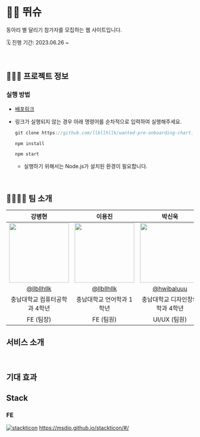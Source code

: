 #  🏃‍♀️ 뛰슈
동아리 별 달리기 참가자를 모집하는 웹 사이트입니다. 

🗓️ 진행 기간: 2023.06.26 ~ 

<br />

## 🧑🏻‍💻 프로젝트 정보

### 실행 방법

- [배포링크](https://main--runandrun.netlify.app/signin)

- 링크가 실행되지 않는 경우 아래 명령어를 순차적으로 입력하여 실행해주세요.

  ```jsx
  git clone https://github.com/llbllhllk/wanted-pre-onboarding-chart.git

  npm install

  npm start
  ```

  - 실행하기 위해서는 Node.js가 설치된 환경이 필요합니다.
 
<br />

## 👨‍👨‍👧‍👧 팀 소개
|                                      강병현                                      |                                      이용진                                      |                                                            박신욱                                                            |                                     이은경                                      |                                     박준태                                      | 정보윤                                 |
| :------------------------------------------------------------------------------: |:------------------------------------------------------------------------------: | :--------------------------------------------------------------------------------------------------------------------------: | :-----------------------------------------------------------------------------: | :-----------------------------------------------------------------------------: | :--------------------------------------: |
| <img width="160px" src="https://avatars.githubusercontent.com/u/33623123?v=4" /> |<img width="160px" src="https://avatars.githubusercontent.com/u/129606040?v=4" /> | <img width="160px" src="https://github.com/cnu-data-contest/.github/assets/33623123/d002486e-dd84-4fe1-8509-1260409f46b2" /> | <img width="160px" src="https://avatars.githubusercontent.com/u/81898507?v=4"/> | <img width="160px" src="https://avatars.githubusercontent.com/u/65760583?v=4"/> | <img width="160px" src="https://avatars.githubusercontent.com/u/132794328?v=4"/> |
|                    [@llbllhllk](https://github.com/llbllhllk)                    |                    [@llbllhllk](https://github.com/llbllhllk)                    |                                          [@hwibaluuu](https://github.com/hwibaluuu)                                          |                      [@pkyung](https://github.com/pkyung)                       |                  [@juntae6942](https://github.com/juntae6942)                   | [@boyunee](https://github.com/boyunee) |
|                          충남대학교 컴퓨터공학과 4학년                           |                          충남대학교 언어학과 1학년                           |                                               충남대학교 디자인창의학과 4학년                                                |                         충남대학교 컴퓨터융합학부 3학년                         |                         충남대학교 컴퓨터융합학부 3학년                         | 충남대학교 전자공학과 4학년            |
|                                    FE (팀장)                                     |                                    FE (팀원)                                     |                                                         UI/UX (팀원)                                                         |                                    BE (팀원)                                    |                                    BE (팀원)                                    | BE (팀원)                              |

## 서비스 소개

<br/>

## 기대 효과

## Stack
### FE
[![stackticon](https://firebasestorage.googleapis.com/v0/b/stackticon-81399.appspot.com/o/images%2F1696905457752?alt=media&token=0215e017-7632-4aac-8192-c00fe17b7acd)](https://github.com/msdio/stackticon)
https://msdio.github.io/stackticon/#/
